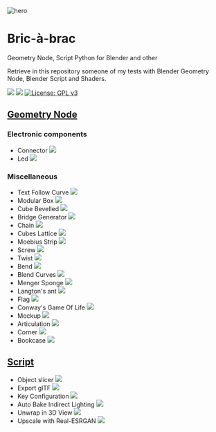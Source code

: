![hero](https://user-images.githubusercontent.com/54265936/167176789-f8f22c5e-e2d3-4b66-94c9-7524ce19b9d4.png)

# Bric-à-brac

Geometry Node, Script Python for Blender and other

Retrieve in this repository someone of my tests with Blender Geometry Node, Blender Script and Shaders.

<img src="https://img.shields.io/badge/Blender-3.1.0-green" /> <img src="https://img.shields.io/badge/Python-3.10-blue" /> [![License: GPL v3](https://img.shields.io/badge/License-GPL%20v3-blue.svg)](http://www.gnu.org/licenses/gpl-3.0)

## [Geometry Node](/Geometry%20Node)

### Electronic components

- Connector [<img src="https://img.shields.io/badge/Download-grey" />](https://github.com/Franck-Demongin/Bricabrac/raw/main/Geometry%20Node/gnx_electronic_connector.blend)
- Led [<img src="https://img.shields.io/badge/Download-grey" />](https://github.com/Franck-Demongin/Bricabrac/raw/main/Geometry%20Node/gnx_electronic_led.blend)

### Miscellaneous

- Text Follow Curve [<img src="https://img.shields.io/badge/Download-grey" />](https://github.com/Franck-Demongin/Bricabrac/raw/main/Geometry%20Node/gnx_text_follow_curve.blend)
- Modular Box [<img src="https://img.shields.io/badge/Download-grey" />](https://github.com/Franck-Demongin/Bricabrac/raw/main/Geometry%20Node/gnx_modular_box.blend)
- Cube Bevelled [<img src="https://img.shields.io/badge/Download-grey" />](https://github.com/Franck-Demongin/Bricabrac/raw/main/Geometry%20Node/gnx_cube_beveled.blend)
- Bridge Generator [<img src="https://img.shields.io/badge/Download-grey" />](https://github.com/Franck-Demongin/Bricabrac/raw/main/Geometry%20Node/gnx_bridge.blend)
- Chain [<img src="https://img.shields.io/badge/Download-grey" />](https://github.com/Franck-Demongin/Bricabrac/raw/main/Geometry%20Node/gnx_chain.blend)
- Cubes Lattice [<img src="https://img.shields.io/badge/Download-grey" />](https://github.com/Franck-Demongin/Bricabrac/raw/main/Geometry%20Node/gnx_cubes_lattice.blend)
- Moebius Strip [<img src="https://img.shields.io/badge/Download-grey" />](https://github.com/Franck-Demongin/Bricabrac/raw/main/Geometry%20Node/gnx_moebius.blend)
- Screw [<img src="https://img.shields.io/badge/Download-grey" />](https://github.com/Franck-Demongin/Bricabrac/raw/main/Geometry%20Node/gnx_screw.blend)
- Twist [<img src="https://img.shields.io/badge/Download-grey" />](https://github.com/Franck-Demongin/Bricabrac/raw/main/Geometry%20Node/gnx_twist.blend)
- Bend [<img src="https://img.shields.io/badge/Download-grey" />](https://github.com/Franck-Demongin/Bricabrac/raw/main/Geometry%20Node/gnx_bend.blend)
- Blend Curves [<img src="https://img.shields.io/badge/Download-grey" />](https://github.com/Franck-Demongin/Bricabrac/raw/main/Geometry%20Node/gnx_blend_curves.blend)
- Menger Sponge [<img src="https://img.shields.io/badge/Download-grey" />](https://github.com/Franck-Demongin/Bricabrac/raw/main/Geometry%20Node/gnx_menger_sponge.blend)
- Langton's ant [<img src="https://img.shields.io/badge/Download-grey" />](https://github.com/Franck-Demongin/Bricabrac/raw/main/Geometry%20Node/gnx_langton_ant.blend)
- Flag [<img src="https://img.shields.io/badge/Download-grey" />](https://github.com/Franck-Demongin/Bricabrac/raw/main/Geometry%20Node/gnx_flag.blend)
- Conway's Game Of Life [<img src="https://img.shields.io/badge/Download-grey" />](https://github.com/Franck-Demongin/Bricabrac/raw/main/Geometry%20Node/gnx_game_of_life.blend)
- Mockup [<img src="https://img.shields.io/badge/Download-grey" />](https://github.com/Franck-Demongin/Bricabrac/raw/main/Geometry%20Node/gnx_mockup.blend)
- Articulation [<img src="https://img.shields.io/badge/Download-grey" />](https://github.com/Franck-Demongin/Bricabrac/raw/main/Geometry%20Node/gnx_articulation.blend)
- Corner [<img src="https://img.shields.io/badge/Download-grey" />](https://github.com/Franck-Demongin/Bricabrac/raw/main/Geometry%20Node/gnx_corner.blend)
- Bookcase [<img src="https://img.shields.io/badge/Download-grey" />](https://github.com/Franck-Demongin/Bricabrac/raw/main/Geometry%20Node/gnx_bookcase.blend)

## [Script](/Script)

- Object slicer [<img src="https://img.shields.io/badge/Download-grey" />](https://github.com/Franck-Demongin/Bricabrac/raw/main/Script/object_slicer.py)
- Export glTF [<img src="https://img.shields.io/badge/Download-grey" />](https://github.com/Franck-Demongin/Bricabrac/raw/main/Script/export_gltf.py)
- Key Configuration [<img src="https://img.shields.io/badge/Download-grey" />](https://github.com/Franck-Demongin/Bricabrac/raw/main/Script/keyconfig_list.py)
- Auto Bake Indirect Lighting [<img src="https://img.shields.io/badge/Download-grey" />](https://github.com/Franck-Demongin/Bricabrac/raw/main/Script/auto_bake_indirect_lighting.py)
- Unwrap in 3D View [<img src="https://img.shields.io/badge/Download-grey" />](https://github.com/Franck-Demongin/Bricabrac/raw/main/Script/unwrap_in_3dview.py)
- Upscale with Real-ESRGAN [<img src="https://img.shields.io/badge/Download-grey" />](https://github.com/Franck-Demongin/Bricabrac/raw/main/Script/upscale_real_esrgan.py)
